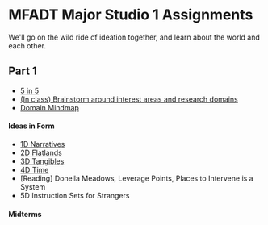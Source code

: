 # MFADT Major Studio 1 Assignments

We'll go on the wild ride of ideation together, and learn about the world and each other.

## Part 1
* [5 in 5](five-in-five.md)
* [(In class) Brainstorm around interest areas and research domains](brainstorm-domains.md)
* [Domain Mindmap](img/mindmap.png)
#### Ideas in Form
* [1D Narratives](1D-Narratives.md)
* [2D Flatlands](2D.md)
* [3D Tangibles](3D.md)
* [4D Time](4D.md)
* [Reading] Donella Meadows, Leverage Points, Places to Intervene is a System
* 5D Instruction Sets for Strangers
#### Midterms